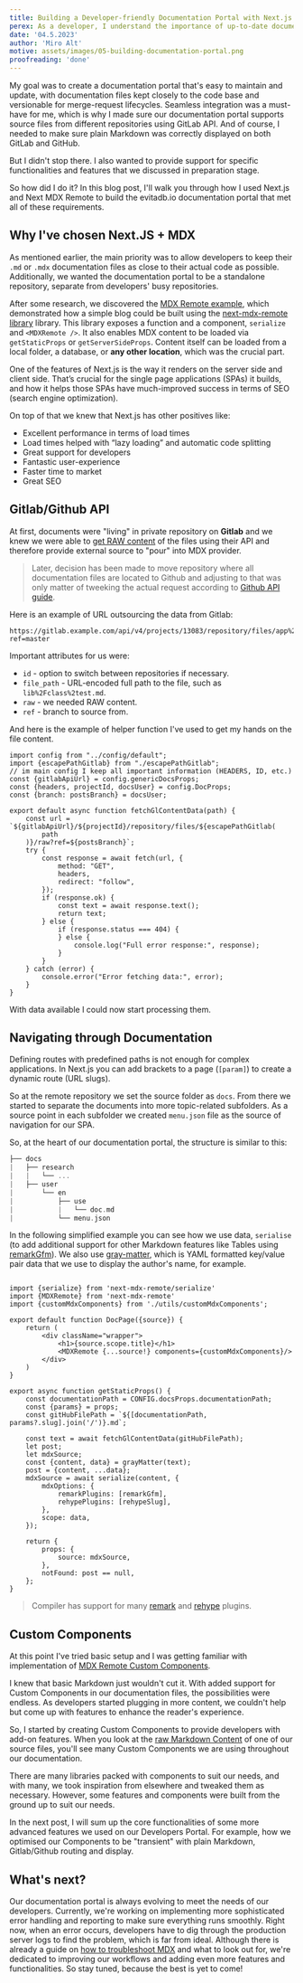 ```yaml
---
title: Building a Developer-friendly Documentation Portal with Next.js and MDX
perex: As a developer, I understand the importance of up-to-date documentation. But creating a documentation portal that's easy to maintain and update can be a challenge. I'm a firm believer that when developers can write and publish documentation in a snap, it motivates them to take the time to document critical information. That's why I took on the challenge of building the new developers documentation portal for evitadb.io.
date: '04.5.2023'
author: 'Miro Alt'
motive: assets/images/05-building-documentation-portal.png
proofreading: 'done'
---
```


My goal was to create a documentation portal that's easy to maintain and update, with documentation files kept closely
to the code base and versionable for merge-request lifecycles. Seamless integration was a must-have for me, which is why
I made sure our documentation portal supports source files from different repositories using GitLab API. And of course,
I needed to make sure plain Markdown was correctly displayed on both GitLab and GitHub.

But I didn't stop there. I also wanted to provide support for specific functionalities and features that we discussed in
preparation stage.

So how did I do it? In this blog post, I'll walk you through how I used Next.js and Next MDX Remote to build the
evitadb.io documentation portal that met all of these requirements.

## Why I've chosen Next.JS + MDX

As mentioned earlier, the main priority was to allow developers to keep their `.md` or `.mdx` documentation files as
close to their actual code as possible. Additionally, we wanted the documentation portal to be a standalone repository,
separate from developers' busy repositories.

After some research, we discovered
the [MDX Remote example](https://github.com/vercel/next.js/tree/canary/examples/with-mdx-remote), which demonstrated how
a simple blog could be built using the [next-mdx-remote library](https://github.com/hashicorp/next-mdx-remote) library.
This library exposes a function and a component, `serialize` and ``<MDXRemote />``. It also enables MDX content to be
loaded via `getStaticProps` or `getServerSideProps`. Content itself can be loaded from a local folder, a database, or 
**any other location**, which was the crucial part.

One of the features of Next.js is the way it renders on the server side and client side. That’s crucial for the single
page applications (SPAs) it builds, and how it helps those SPAs have much-improved success in terms of SEO (search
engine optimization).

On top of that we knew that Next.js has other positives like:

- Excellent performance in terms of load times
- Load times helped with “lazy loading” and automatic code splitting
- Great support for developers
- Fantastic user-experience
- Faster time to market
- Great SEO

## Gitlab/Github API

At first, documents were "living" in private repository on **Gitlab** and we knew we were able
to [get RAW content](https://docs.gitlab.com/ee/api/repository_files.html#get-raw-file-from-repository) of the files
using their API and therefore provide external source to "pour" into MDX provider.

> Later, decision has been made to move repository where all documentation files are located to Github and adjusting
> to that was only matter of tweeking the actual request according
> to [Github API guide](https://docs.github.com/en/rest/guides/getting-started-with-the-rest-api?apiVersion=2022-11-28).

Here is an example of URL outsourcing the data from Gitlab:

```
https://gitlab.example.com/api/v4/projects/13083/repository/files/app%2Fmodels%2Fkey%2Erb/raw?ref=master
```

Important attributes for us were:

- `id` - option to switch between repositories if necessary.
- `file_path` - URL-encoded full path to the file, such as `lib%2Fclass%2test.md`.
- `raw` - we needed RAW content.
- `ref` - branch to source from.

And here is the example of helper function I've used to get my hands on the file content.

```tsx
import config from "../config/default";
import {escapePathGitlab} from "./escapePathGitlab";
// im main config I keep all important information (HEADERS, ID, etc.)
const {gitlabApiUrl} = config.genericDocsProps;
const {headers, projectId, docsUser} = config.DocProps;
const {branch: postsBranch} = docsUser;

export default async function fetchGlContentData(path) {
    const url = `${gitlabApiUrl}/${projectId}/repository/files/${escapePathGitlab(
        path
    )}/raw?ref=${postsBranch}`;
    try {
        const response = await fetch(url, {
            method: "GET",
            headers,
            redirect: "follow",
        });
        if (response.ok) {
            const text = await response.text();
            return text;
        } else {
            if (response.status === 404) {
            } else {
                console.log("Full error response:", response);
            }
        }
    } catch (error) {
        console.error("Error fetching data:", error);
    }
}
```

With data available I could now start processing them.

## Navigating through Documentation

Defining routes with predefined paths is not enough for complex applications. In Next.js you can add brackets to a
page (`[param]`) to create a dynamic route (URL slugs).

So at the remote repository we set the source folder as `docs`. From there we started to separate the documents into
more topic-related subfolders. As a source point in each subfolder we created `menu.json` file as the source of
navigation for our SPA.

So, at the heart of our documentation portal, the structure is similar to this:

```go
├── docs
|   ├── research
|   |   └── ...
|   ├── user
|       └── en
|           ├── use
|           |   └── doc.md
|           └── menu.json
```

In the following simplified example you can see how we use data, `serialise` (to add additional support for other
Markdown features like Tables using [remarkGfm](https://github.com/remarkjs/remark-gfm)). We also
use [gray-matter](https://www.npmjs.com/package/gray-matter), which is YAML formatted key/value pair data that we use to
display the author's name, for example.

```tsx

import {serialize} from 'next-mdx-remote/serialize'
import {MDXRemote} from 'next-mdx-remote'
import {customMdxComponents} from './utils/customMdxComponents';

export default function DocPage({source}) {
    return (
        <div className="wrapper">
            <h1>{source.scope.title}</h1>
            <MDXRemote {...source!} components={customMdxComponents}/>
        </div>
    )
}

export async function getStaticProps() {
    const documentationPath = CONFIG.docsProps.documentationPath;
    const {params} = props;
    const gitHubFilePath = `${[documentationPath, params?.slug].join('/')}.md`;
    
    const text = await fetchGlContentData(gitHubFilePath);
    let post;
    let mdxSource;
    const {content, data} = grayMatter(text);
    post = {content, ...data};
    mdxSource = await serialize(content, {
        mdxOptions: {
            remarkPlugins: [remarkGfm],
            rehypePlugins: [rehypeSlug],
        },
        scope: data,
    });
    
    return {
        props: {
            source: mdxSource,
        },
        notFound: post == null,
    };
}

```

> Compiler has support for many [remark](https://github.com/remarkjs/remark/blob/main/doc/plugins.md#list-of-plugins)
> and [rehype](https://github.com/rehypejs/rehype/blob/main/doc/plugins.md#list-of-plugins) plugins.

## Custom Components

At this point I've tried basic setup and I was getting familiar with implementation
of [MDX Remote Custom Components](https://github.com/vercel/next.js/tree/canary/examples/with-mdx-remote#conditional-custom-components).

I knew that basic Markdown just wouldn't cut it. With added support for Custom Components in our documentation files,
the possibilities were endless. As developers started plugging in more content, we couldn't help but come up with
features to enhance the reader's experience.

So, I started by creating Custom Components to provide developers with add-on features. When you look at
the [raw Markdown Content](https://raw.githubusercontent.com/FgForrest/evitaDB/dev/documentation/user/en/use/api/write-tests.md)
of one of our source files, you'll see many Custom Components we are using throughout our documentation.

There are many libraries packed with components to suit our needs, and with many, we took inspiration from elsewhere and
tweaked them as necessary. However, some features and components were built from the ground up to suit our needs.

In the next post, I will sum up the core functionalities of some more advanced features we used on our Developers
Portal. For example, how we optimised our Components to be "transient" with plain Markdown, Gitlab/Github routing and
display.

## What's next?

Our documentation portal is always evolving to meet the needs of our developers. Currently, we're working on
implementing more sophisticated error handling and reporting to make sure everything runs smoothly. Right now, when an
error occurs, developers have to dig through the production server logs to find the problem, which is far from ideal.
Although there is already a guide on [how to troubleshoot MDX](https://mdxjs.com/docs/troubleshooting-mdx/) and what to
look out for, we're dedicated to improving our workflows and adding even more features and functionalities. So stay
tuned, because the best is yet to come!
